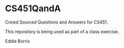 CS451QandA
==========

Crowd Sourced Questions and Answers for CS451.

This repository is being used as part of a class exercise.

Eddie Burris
